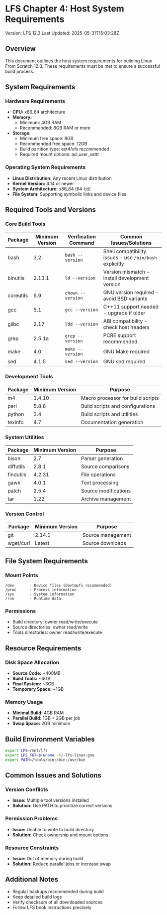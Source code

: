 # LFS Chapter 4: Host System Requirements
Version: LFS 12.3
Last Updated: 2025-05-31T15:03:28Z

## Overview
This document outlines the host system requirements for building Linux From Scratch 12.3. These requirements must be met to ensure a successful build process.

## System Requirements

### Hardware Requirements
- **CPU:** x86_64 architecture
- **Memory:** 
  - Minimum: 4GB RAM
  - Recommended: 8GB RAM or more
- **Storage:**
  - Minimum free space: 8GB
  - Recommended free space: 12GB
  - Build partition type: ext4/xfs recommended
  - Required mount options: acl,user_xattr

### Operating System Requirements
- **Linux Distribution:** Any recent Linux distribution
- **Kernel Version:** 4.14 or newer
- **System Architecture:** x86_64 (64-bit)
- **File System:** Supporting symbolic links and device files

## Required Tools and Versions

### Core Build Tools
| Package    | Minimum Version | Verification Command | Common Issues/Solutions |
|------------|----------------|---------------------|------------------------|
| bash       | 3.2           | `bash --version`    | Shell compatibility issues - use `/bin/bash` explicitly |
| binutils   | 2.13.1        | `ld --version`      | Version mismatch - install development version |
| coreutils  | 6.9           | `chown --version`   | GNU version required - avoid BSD variants |
| gcc        | 5.1           | `gcc --version`     | C++11 support needed - upgrade if older |
| glibc      | 2.17          | `ldd --version`     | ABI compatibility - check host headers |
| grep       | 2.5.1a        | `grep --version`    | PCRE support recommended |
| make       | 4.0           | `make --version`    | GNU Make required |
| sed        | 4.1.5         | `sed --version`     | GNU sed required |

### Development Tools
| Package    | Minimum Version | Purpose |
|------------|----------------|----------|
| m4         | 1.4.10        | Macro processor for build scripts |
| perl       | 5.8.8         | Build scripts and configurations |
| python     | 3.4           | Build scripts and utilities |
| texinfo    | 4.7           | Documentation generation |

### System Utilities
| Package    | Minimum Version | Purpose |
|------------|----------------|----------|
| bison      | 2.7           | Parser generation |
| diffutils  | 2.8.1         | Source comparisons |
| findutils  | 4.2.31        | File operations |
| gawk       | 4.0.1         | Text processing |
| patch      | 2.5.4         | Source modifications |
| tar        | 1.22          | Archive management |

### Version Control
| Package    | Minimum Version | Purpose |
|------------|----------------|----------|
| git        | 2.14.1        | Source management |
| wget/curl  | Latest        | Source downloads |

## File System Requirements

### Mount Points
```
/dev       - Device files (devtmpfs recommended)
/proc      - Process information
/sys       - System information
/run       - Runtime data
```

### Permissions
- Build directory: owner read/write/execute
- Source directories: owner read/write
- Tools directories: owner read/write/execute

## Resource Requirements

### Disk Space Allocation
- **Source Code:** ~400MB
- **Build Tools:** ~4GB
- **Final System:** ~3GB
- **Temporary Space:** ~1GB

### Memory Usage
- **Minimal Build:** 4GB RAM
- **Parallel Build:** 1GB + 2GB per job
- **Swap Space:** 2GB minimum

## Build Environment Variables
```bash
export LFS=/mnt/lfs
export LFS_TGT=$(uname -m)-lfs-linux-gnu
export PATH=/tools/bin:/bin:/usr/bin
```

## Common Issues and Solutions

### Version Conflicts
- **Issue:** Multiple tool versions installed
- **Solution:** Use PATH to prioritize correct versions

### Permission Problems
- **Issue:** Unable to write to build directory
- **Solution:** Check ownership and mount options

### Resource Constraints
- **Issue:** Out of memory during build
- **Solution:** Reduce parallel jobs or increase swap

## Additional Notes
- Regular backups recommended during build
- Keep detailed build logs
- Verify checksum of all downloaded sources
- Follow LFS book instructions precisely

